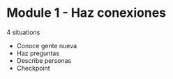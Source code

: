 # Module 1 - Haz conexiones 
4 situations
- Conoce gente nueva
- Haz preguntas
- Describe personas
- Checkpoint
